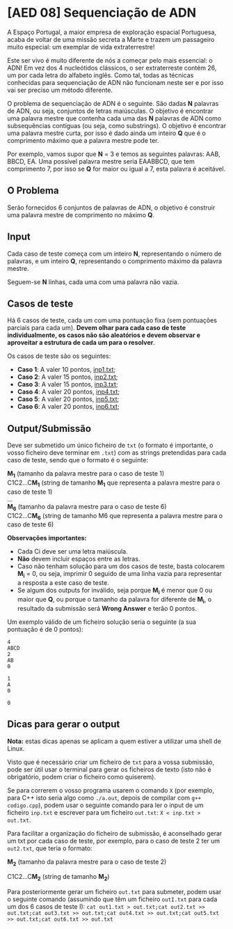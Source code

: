 # [AED 08] Sequenciação de ADN

A Espaço Portugal, a maior empresa de exploração espacial Portuguesa, acaba de voltar de uma missão secreta a Marte e trazem um passageiro muito especial: um exemplar de vida extraterrestre!

Este ser vivo é muito diferente de nós a começar pelo mais essencial: o ADN! Em vez dos 4 nucleótidos clássicos, o ser extraterreste contém 26, um por cada letra do alfabeto inglês. Como tal, todas as técnicas conhecidas para sequenciação de ADN não funcionam neste ser e por isso vai ser preciso um método diferente.

O problema de sequenciação de ADN é o seguinte. São dadas **N** palavras de ADN, ou seja, conjuntos de letras maiúsculas. O objetivo é encontrar uma palavra mestre que contenha cada uma das **N** palavras de ADN como subsequências contíguas (ou seja, como substrings). O objetivo é encontrar uma palavra mestre curta, por isso é dado ainda um inteiro **Q** que é o comprimento máximo que a palavra mestre pode ter.

Por exemplo, vamos supor que **N** = 3 e temos as seguintes palavras: AAB, BBCD, EA. Uma possível palavra mestre seria EAABBCD, que tem comprimento 7, por isso se **Q** for maior ou igual a 7, esta palavra é aceitável.

## O Problema

Serão fornecidos 6 conjuntos de palavras de ADN, o objetivo é construir uma palavra mestre de comprimento no máximo **Q**.

## Input

Cada caso de teste começa com um inteiro **N**, representando o número de palavras, e um inteiro **Q**, representando o comprimento máximo da palavra mestre.

Seguem-se **N** linhas, cada uma com uma palavra não vazia.

## Casos de teste

Há 6 casos de teste, cada um com uma pontuação fixa (sem pontuações parciais para cada um). **Devem olhar para cada caso de teste individualmente, os casos não são aleatórios e devem observar e aproveitar a estrutura de cada um para o resolver**.

Os casos de teste são os seguintes:

- **Caso 1**: A valer 10 pontos, [inp1.txt](inp1.txt);
- **Caso 2**: A valer 15 pontos, [inp2.txt](inp2.txt);
- **Caso 3**: A valer 15 pontos, [inp3.txt](inp3.txt);
- **Caso 4**: A valer 20 pontos, [inp4.txt](inp4.txt);
- **Caso 5**: A valer 20 pontos, [inp5.txt](inp5.txt);
- **Caso 6**: A valer 20 pontos, [inp6.txt](inp6.txt);

## Output/Submissão

Deve ser submetido um único ficheiro de `txt` (o formato é importante, o vosso ficheiro deve terminar em `.txt`) com as strings pretendidas para cada caso de teste, sendo que o formato é o seguinte:

<strong>M<sub>1</sub></strong> (tamanho da palavra mestre para o caso de teste 1)\
C1C2...C<strong>M<sub>1</sub></strong> (string de tamanho <strong>M<sub>1</sub></strong> que representa a palavra mestre para o caso de teste 1)\
...\
<strong>M<sub>6</sub></strong> (tamanho da palavra mestre para o caso de teste 6)\
C1C2...C<strong>M<sub>6</sub></strong> (string de tamanho M6 que representa a palavra mestre para o caso de teste 6)

**Observações importantes:**

- Cada Ci deve ser uma letra maiúscula.
- **Não** devem incluir espaços entre as letras.
- Caso não tenham solução para um dos casos de teste, basta colocarem <strong>M<sub>i</sub></strong> = 0, ou seja, imprimir 0 seguido de uma linha vazia para representar a resposta a este caso de teste.
- Se algum dos outputs for inválido, seja porque <strong>M<sub>i</sub></strong> é menor que 0 ou maior que **Q**, ou porque o tamanho da palavra for diferente de <strong>M<sub>i</sub></strong>, o resultado da submissão será **Wrong Answer** e terão 0 pontos.

Um exemplo válido de um ficheiro solução seria o seguinte (a sua pontuação é de 0 pontos):

```
4
ABCD
2
AB
0

1
A
0

0

```

## Dicas para gerar o output

**Nota:** estas dicas apenas se aplicam a quem estiver a utilizar uma shell de Linux.

Visto que é necessário criar um ficheiro de `txt` para a vossa submissão, pode ser útil usar o terminal para gerar os ficheiros de texto (isto não é obrigatório, podem criar o ficheiro como quiserem).

Se para correrem o vosso programa usarem o comando `X` (por exemplo, para C++ isto seria algo como `./a.out`, depois de compilar com `g++ codigo.cpp`), podem usar o seguinte comando para ler o input de um ficheiro `inp.txt` e escrever para um ficheiro `out.txt`: `X < inp.txt > out.txt`.

Para facilitar a organização do ficheiro de submissão, é aconselhado gerar um txt por cada caso de teste, por exemplo, para o caso de teste 2 ter um `out2.txt`, que teria o formato:

<strong>M<sub>2</sub></strong> (tamanho da palavra mestre para o caso de teste 2)

C1C2...C<strong>M<sub>2</sub></strong> (string de tamanho <strong>M<sub>2</sub></strong>)

Para posteriormente gerar um ficheiro `out.txt` para submeter, podem usar o seguinte comando (assumindo que têm um ficheiro `outI.txt` para cada um dos 6 casos de teste I): `cat out1.txt > out.txt;cat out2.txt >> out.txt;cat out3.txt >> out.txt;cat out4.txt >> out.txt;cat out5.txt >> out.txt;cat out6.txt >> out.txt`
